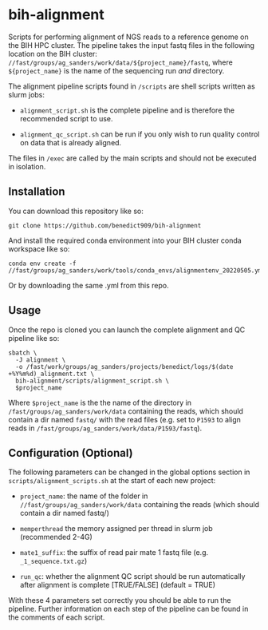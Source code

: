 # bih-alignment

Scripts for performing alignment of NGS reads to a reference genome on the BIH HPC cluster. 
The pipeline takes the input fastq files in the following location on the BIH cluster: `//fast/groups/ag_sanders/work/data/${project_name}/fastq`, where `${project_name}` is the name of the sequencing run *and* directory.

The alignment pipeline scripts found in `/scripts` are shell scripts written as slurm jobs:

* `alignment_script.sh` is the complete pipeline and is therefore the recommended script to use.

* `alignment_qc_script.sh` can be run if you only wish to run quality control on data that is already aligned.

The files in `/exec` are called by the main scripts and should not be executed in isolation.  

## Installation

You can download this repository like so:

```
git clone https://github.com/benedict909/bih-alignment
```

And install the required conda environment into your BIH cluster conda workspace like so:

```
conda env create -f //fast/groups/ag_sanders/work/tools/conda_envs/alignmentenv_20220505.yml
```
Or by downloading the same .yml from this repo.

## Usage 

Once the repo is cloned you can launch the complete alignment and QC pipeline like so:
```
sbatch \
  -J alignment \
  -o /fast/work/groups/ag_sanders/projects/benedict/logs/$(date +%Y%m%d)_alignment.txt \
  bih-alignment/scripts/alignment_script.sh \
  $project_name
```
Where `$project_name` is the the name of the directory in `/fast/groups/ag_sanders/work/data` containing the reads, which should contain a dir named `fastq/` with the read files (e.g. set to `P1593` to align reads in `/fast/groups/ag_sanders/work/data/P1593/fastq`). 


## Configuration (Optional)

The following parameters can be changed in the global options section in `scripts/alignment_scripts.sh` at the start of each new project:

* `project_name`: the name of the folder in `//fast/groups/ag_sanders/work/data` containing the reads (which should contain a dir named fastq/)

* `memperthread` the memory assigned per thread in slurm job (recommended 2-4G)

* `mate1_suffix`: the suffix of read pair mate 1 fastq file (e.g. `_1_sequence.txt.gz`)

* `run_qc`: whether the alignment QC script should be run automatically after alignment is complete [TRUE/FALSE] (default = TRUE)

With these 4 parameters set correctly you should be able to run the pipeline. Further information on each step of the pipeline can be found in the comments of each script.
